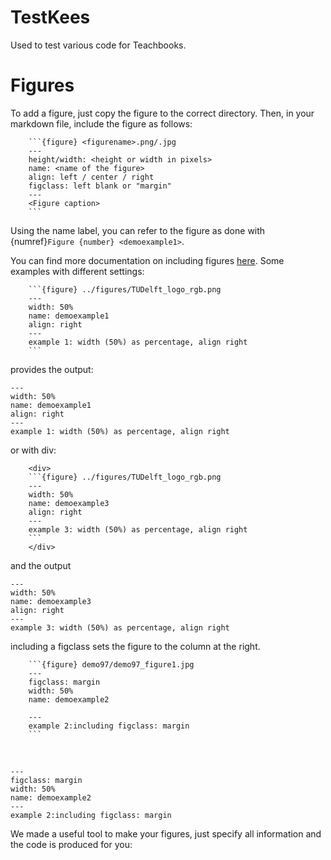 # TestKees
Used to test various code for Teachbooks.


# Figures 

To add a figure, just copy the figure to the correct directory. Then, in your markdown file, include the figure as follows:

````
    ```{figure} <figurename>.png/.jpg
    ---
    height/width: <height or width in pixels>
    name: <name of the figure>
    align: left / center / right
    figclass: left blank or "margin"
    ---
    <Figure caption>
    ```
````

Using the name label, you can refer to the figure as done with {numref}`Figure {number} <demoexample1>`.

You can find more documentation on including figures [here](https://jupyterbook.org/en/stable/content/figures.html). Some examples with different settings:

````
    ```{figure} ../figures/TUDelft_logo_rgb.png
    ---
    width: 50%
    name: demoexample1
    align: right
    ---
    example 1: width (50%) as percentage, align right
    ```
````

provides the output:

```{figure} ../figures/TUDelft_logo_rgb.png
---
width: 50%
name: demoexample1
align: right
---
example 1: width (50%) as percentage, align right
```

or with div:

````
    <div>
    ```{figure} ../figures/TUDelft_logo_rgb.png
    ---
    width: 50%
    name: demoexample3
    align: right
    ---
    example 3: width (50%) as percentage, align right
    ```
    </div>
````

and the output

<div>

```{figure} ../figures/TUDelft_logo_rgb.png
---
width: 50%
name: demoexample3
align: right
---
example 3: width (50%) as percentage, align right
```

</div>

including a figclass sets the figure to the column at the right.

````
    ```{figure} demo97/demo97_figure1.jpg
    ---
    figclass: margin
    width: 50%
    name: demoexample2
   
    ---
    example 2:including figclass: margin
    ```
````

<br>

```{figure} demo97/demo97_figure1.jpg
---
figclass: margin
width: 50%
name: demoexample2
---
example 2:including figclass: margin
```

We made a useful tool to make your figures, just specify all information and the code is produced for you:

<div id="figuur_formulier">

</div>
<div id="listContainer">
  
</div> 

